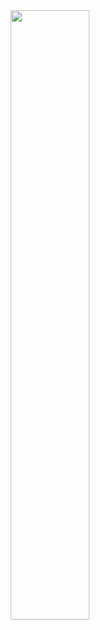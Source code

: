 <div align="center">
    <img width="50%" src="https://media.giphy.com/media/3o7qE4opCd6f1NJeuY/giphy.gif" />
</div>
